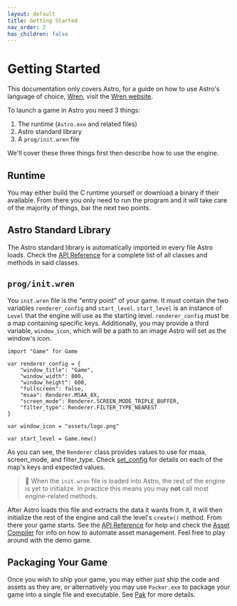 ```yaml
---
layout: default
title: Getting Started
nav_order: 2
has_children: false
---
```



# Getting Started
This documentation only covers Astro, for a guide on how to use Astro's language of
choice, [Wren](https://github.com/wren-lang/wren), visit the [Wren website](https://wren.io/getting-started.html).

To launch a game in Astro you need 3 things:
1. The runtime (`Astro.exe` and related files)
2. Astro standard library
3. A `prog/init.wren` file

We'll cover these three things first then describe how to use the engine.

## Runtime
You may either build the C runtime yourself or download a binary if their available. From there
you only need to run the program and it will take care of the majority of things, bar the next
two points.

## Astro Standard Library
The Astro standard library is automatically imported in every file Astro loads. Check the
[API Reference](./API.md) for a complete list of all classes and methods in said classes.

## `prog/init.wren`
You `init.wren` file is the "entry point" of your game. It must contain the two variables `renderer_config`
and `start_level`. `start_level` is an instance of `Level` that the engine will use as the
starting level. `renderer_config` must be a map containing specific keys. Additionally, you may provide
a third variable, `window_icon`, which will be a path to an image Astro will set as the window's icon.

    import "Game" for Game
    
    var renderer_config = {
        "window_title": "Game",
        "window_width": 800,
        "window_height": 600,
        "fullscreen": false,
        "msaa": Renderer.MSAA_8X,
        "screen_mode": Renderer.SCREEN_MODE_TRIPLE_BUFFER,
        "filter_type": Renderer.FILTER_TYPE_NEAREST
    }
    
    var window_icon = "assets/logo.png"
    
    var start_level = Game.new()

As you can see, the `Renderer` class provides values to use for msaa, screen_mode, and filter_type.
Check [set_config](classes/Renderer.md#set_config) for details on each of the map's keys and expected
values.

> 📝 When the `init.wren` file is loaded into Astro, the rest of the engine is yet to initialize.
> In practice this means you may **not** call most engine-related methods.  
  
After Astro loads this file and extracts the data it wants from it, it will then
initialize the rest of the engine and call the level's `create()` method. From
there your game starts. See the [API Reference](API.md) for help and check the
[Asset Compiler](AssetCompiler.md) for info on how to automate asset management.
Feel free to play around with the demo game.

## Packaging Your Game

Once you wish to ship your game, you may either just ship the code and assets as they
are, or alternatively you may use `Packer.exe` to package your game into a single file
and executable. See [Pak](Pak.md) for more details.

